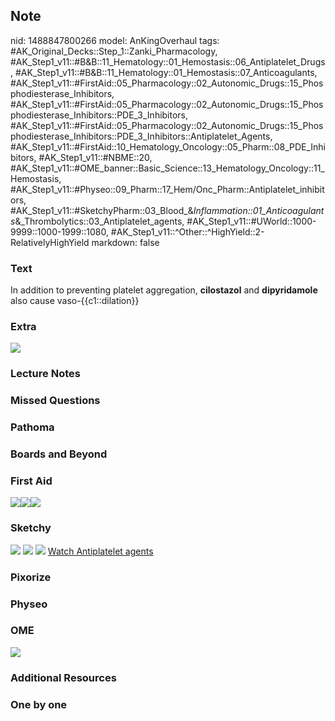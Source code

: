 ## Note
nid: 1488847800266
model: AnKingOverhaul
tags: #AK_Original_Decks::Step_1::Zanki_Pharmacology, #AK_Step1_v11::#B&B::11_Hematology::01_Hemostasis::06_Antiplatelet_Drugs, #AK_Step1_v11::#B&B::11_Hematology::01_Hemostasis::07_Anticoagulants, #AK_Step1_v11::#FirstAid::05_Pharmacology::02_Autonomic_Drugs::15_Phosphodiesterase_Inhibitors, #AK_Step1_v11::#FirstAid::05_Pharmacology::02_Autonomic_Drugs::15_Phosphodiesterase_Inhibitors::PDE_3_Inhibitors, #AK_Step1_v11::#FirstAid::05_Pharmacology::02_Autonomic_Drugs::15_Phosphodiesterase_Inhibitors::PDE_3_Inhibitors::Antiplatelet_Agents, #AK_Step1_v11::#FirstAid::10_Hematology_Oncology::05_Pharm::08_PDE_Inhibitors, #AK_Step1_v11::#NBME::20, #AK_Step1_v11::#OME_banner::Basic_Science::13_Hematology_Oncology::11_Hemostasis, #AK_Step1_v11::#Physeo::09_Pharm::17_Hem/Onc_Pharm::Antiplatelet_inhibitors, #AK_Step1_v11::#SketchyPharm::03_Blood_&_Inflammation::01_Anticoagulants_&_Thrombolytics::03_Antiplatelet_agents, #AK_Step1_v11::#UWorld::1000-9999::1000-1999::1080, #AK_Step1_v11::^Other::^HighYield::2-RelativelyHighYield
markdown: false

### Text
<div>
  In addition to preventing platelet aggregation, <b>cilostazol</b>
  and <b>dipyridamole</b> also cause vaso-{{c1::dilation}}
</div>

### Extra
<img src="paste-771925882176012.jpg">

### Lecture Notes


### Missed Questions


### Pathoma


### Boards and Beyond


### First Aid
<img src="paste-38255273705475.jpg"><img src=
"paste-362512419651587.jpg"><img src="paste-372133146394627.jpg">

### Sketchy
<img src="paste-15633680957443.jpg"> <img src=
"Screen%20Shot%202019-09-23%20at%209.07.36%20AM.png"> <img src=
"Screen%20Shot%202019-09-23%20at%209.08.10%20AM.png"> <a href=
"https://dashboard.sketchy.com/study/medical/courses/medical-pharmacology/units/medical-pharmacology-blood-inflammation/videos/medical-pharmacology-blood-and-inflammation-anticoagulants-and-thrombolytics-antiplatelet-agents?utm_source=anki&utm_medium=partnership&utm_campaign=february_update&utm_content=medical">
Watch Antiplatelet agents</a>

### Pixorize


### Physeo


### OME
<div class="ome-widget">
  <a href=
  "https://onlinemeded.org/spa/heme-onc/hemostasis/acquire?ref=anki">
  <img src="_OME_AnkiFlashcards_Lesson_4.png"></a>
</div>

### Additional Resources


### One by one

